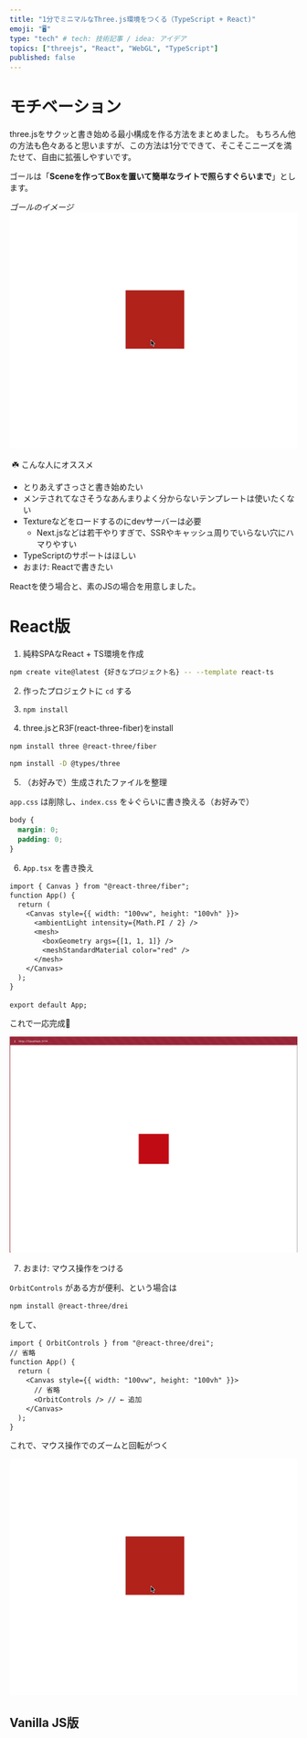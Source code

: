 ```yaml
---
title: "1分でミニマルなThree.js環境をつくる（TypeScript + React)"
emoji: "🖥️"
type: "tech" # tech: 技術記事 / idea: アイデア
topics: ["threejs", "React", "WebGL", "TypeScript"]
published: false
---
```


# モチベーション  

three.jsをサクッと書き始める最小構成を作る方法をまとめました。
もちろん他の方法も色々あると思いますが、この方法は1分でできて、そこそこニーズを満たせて、自由に拡張しやすいです。

ゴールは「**Sceneを作ってBoxを置いて簡単なライトで照らすぐらいまで**」とします。

*ゴールのイメージ*
![](/images/minimal-three-js-setup/red-box-rotate.gif)

️
☘️ こんな人にオススメ
- とりあえずさっさと書き始めたい
- メンテされてなさそうなあんまりよく分からないテンプレートは使いたくない
- Textureなどをロードするのにdevサーバーは必要
  - Next.jsなどは若干やりすぎで、SSRやキャッシュ周りでいらない穴にハマりやすい
- TypeScriptのサポートはほしい
- おまけ: Reactで書きたい

Reactを使う場合と、素のJSの場合を用意しました。

# React版  

1. 純粋SPAなReact + TS環境を作成

```bash
npm create vite@latest {好きなプロジェクト名} -- --template react-ts
```

2. 作ったプロジェクトに `cd` する

3. `npm install`

4. three.jsとR3F(react-three-fiber)をinstall

```bash
npm install three @react-three/fiber
```

```bash
npm install -D @types/three 
```

5. （お好みで）生成されたファイルを整理


`app.css` は削除し、`index.css` を↓ぐらいに書き換える（お好みで）
```css:index.css
body {
  margin: 0;
  padding: 0;
}
```

6. `App.tsx` を書き換え


```typescript:App.tsx
import { Canvas } from "@react-three/fiber";
function App() {
  return (
    <Canvas style={{ width: "100vw", height: "100vh" }}>
      <ambientLight intensity={Math.PI / 2} />
      <mesh>
        <boxGeometry args={[1, 1, 1]} />
        <meshStandardMaterial color="red" />
      </mesh>
    </Canvas>
  );
}

export default App;
```

これで一応完成🎉

![](/images/minimal-three-js-setup/red-box.png)

7. おまけ: マウス操作をつける

`OrbitControls` がある方が便利、という場合は

```bash
npm install @react-three/drei
```

をして、

```typescript:App.tsx
import { OrbitControls } from "@react-three/drei";
// 省略
function App() {
  return (
    <Canvas style={{ width: "100vw", height: "100vh" }}>
      // 省略
      <OrbitControls /> // ← 追加
    </Canvas>
  );
}
```

これで、マウス操作でのズームと回転がつく


![](/images/minimal-three-js-setup/red-box-rotate.gif)


## Vanilla JS版  

